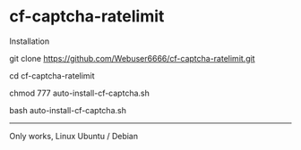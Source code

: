 # cf-captcha-ratelimit
Installation

git clone https://github.com/Webuser6666/cf-captcha-ratelimit.git

cd cf-captcha-ratelimit

chmod 777 auto-install-cf-captcha.sh

bash auto-install-cf-captcha.sh

--------------------------------
Only works, Linux Ubuntu / Debian
